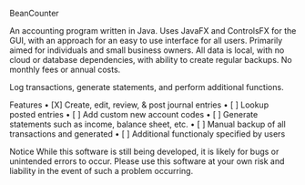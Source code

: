BeanCounter

An accounting program written in Java. Uses JavaFX and ControlsFX for the GUI, with an approach for an easy to use interface for all users. Primarily aimed for individuals and small business owners. All data is local, with no cloud or database dependencies, with ability to create regular backups. No monthly fees or annual costs.

Log transactions, generate statements, and perform additional functions.

Features
• [X] Create, edit, review, & post journal entries
• [ ] Lookup posted entries
• [ ] Add custom new account codes
• [ ] Generate statements such as income, balance sheet, etc.
• [ ] Manual backup of all transactions and generated 
• [ ] Additional functionaly specified by users

Notice
While this software is still being developed, it is likely for bugs or unintended errors to occur. Please use this software at your own risk and liability in the event of such a problem occurring.